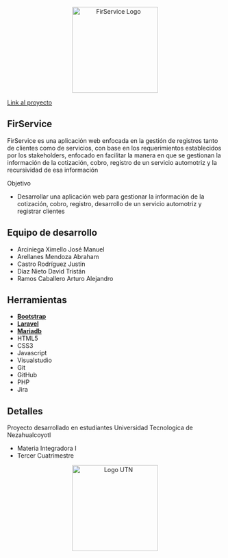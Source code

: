 <p align="center"><a href="https://firservice.000webhostapp.com/index.html" target="_blank"><img src="https://daltonllantas.com/search/logos/20.jpg" width="200" alt="FirService Logo"></a></p>
<a href="http://74.208.46.156/">Link al proyecto</a>



## FirService

FirService es una aplicación web enfocada en la gestión de registros tanto de clientes
como de servicios, con base en los requerimientos establecidos por los stakeholders,
enfocado en facilitar la manera en que se gestionan la información de la cotización, cobro,
registro de un servicio automotriz y la recursividad de esa información

Objetivo

- Desarrollar una aplicación web para gestionar la
información de la cotización, cobro, registro,
desarrollo de un servicio automotriz y registrar
clientes 


## Equipo de desarrollo

- Arciniega Ximello José Manuel
- Arellanes Mendoza Abraham
- Castro Rodríguez Justin
- Diaz Nieto David Tristán
- Ramos Caballero Arturo Alejandro


## Herramientas

- **[Bootstrap](https://getbootstrap.com)**
- **[Laravel](https://laravel.com)**
- **[Mariadb](https://mariadb.org)**
- HTML5
- CSS3
- Javascript
- Visualstudio
- Git
- GitHub
- PHP
- Jira

## Detalles

Proyecto desarrollado en estudiantes Universidad Tecnologica de Nezahualcoyotl 
- Materia Integradora I
- Tercer Cuatrimestre

<p align="center"><a href="https://utn.edomex.gob.mx" target="_blank"><img src="https://utn.edomex.gob.mx/sites/utn.edomex.gob.mx/files/images/acerca_de_la_utn/logo_300px_400px.png" width="200" alt="Logo UTN"></a></p>
